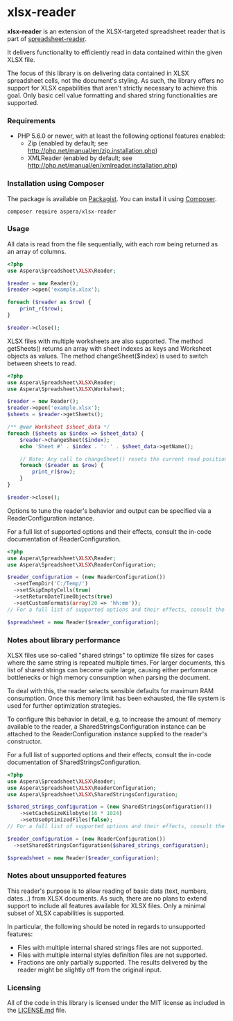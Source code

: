# xlsx-reader

__xlsx-reader__ is an extension of the XLSX-targeted spreadsheet reader that is part of [spreadsheet-reader](https://github.com/nuovo/spreadsheet-reader). 

It delivers functionality to efficiently read in data contained within the given XLSX file.

The focus of this library is on delivering data contained in XLSX spreadsheet cells, not the document's styling.
As such, the library offers no support for XLSX capabilities that aren't strictly necessary to achieve this goal.
Only basic cell value formatting and shared string functionalities are supported.

### Requirements
*  PHP 5.6.0 or newer, with at least the following optional features enabled:
    *  Zip (enabled by default; see <http://php.net/manual/en/zip.installation.php>)
    *  XMLReader (enabled by default; see <http://php.net/manual/en/xmlreader.installation.php>)

### Installation using Composer
The package is available on [Packagist](https://packagist.org/packages/aspera/xlsx-reader).
You can install it using [Composer](https://getcomposer.org/).

```
composer require aspera/xlsx-reader
```

### Usage

All data is read from the file sequentially, with each row being returned as an array of columns.

```php
<?php
use Aspera\Spreadsheet\XLSX\Reader;

$reader = new Reader();
$reader->open('example.xlsx');

foreach ($reader as $row) {
    print_r($row);
}

$reader->close();
```

XLSX files with multiple worksheets are also supported.
The method getSheets() returns an array with sheet indexes as keys and Worksheet objects as values.
The method changeSheet($index) is used to switch between sheets to read.

```php
<?php
use Aspera\Spreadsheet\XLSX\Reader;
use Aspera\Spreadsheet\XLSX\Worksheet;

$reader = new Reader();
$reader->open('example.xlsx');
$sheets = $reader->getSheets();

/** @var Worksheet $sheet_data */
foreach ($sheets as $index => $sheet_data) {
    $reader->changeSheet($index);
    echo 'Sheet #' . $index . ': ' . $sheet_data->getName();

    // Note: Any call to changeSheet() resets the current read position to the beginning of the selected sheet.
    foreach ($reader as $row) {
        print_r($row);
    }
}

$reader->close();
```

Options to tune the reader's behavior and output can be specified via a ReaderConfiguration instance.

For a full list of supported options and their effects, consult the in-code documentation of ReaderConfiguration.

```php
<?php
use Aspera\Spreadsheet\XLSX\Reader;
use Aspera\Spreadsheet\XLSX\ReaderConfiguration;

$reader_configuration = (new ReaderConfiguration())
  ->setTempDir('C:/Temp/')
  ->setSkipEmptyCells(true)
  ->setReturnDateTimeObjects(true)
  ->setCustomFormats(array(20 => 'hh:mm'));
// For a full list of supported options and their effects, consult the in-code documentation of ReaderConfiguration.

$spreadsheet = new Reader($reader_configuration);
```

### Notes about library performance
XLSX files use so-called "shared strings" to optimize file sizes for cases where the same string is repeated multiple times.
For larger documents, this list of shared strings can become quite large, causing either performance bottlenecks or
high memory consumption when parsing the document.

To deal with this, the reader selects sensible defaults for maximum RAM consumption. Once this memory limit has been
exhausted, the file system is used for further optimization strategies.

To configure this behavior in detail, e.g. to increase the amount of memory available to the reader, a SharedStringsConfiguration
instance can be attached to the ReaderConfiguration instance supplied to the reader's constructor.

For a full list of supported options and their effects, consult the in-code documentation of SharedStringsConfiguration.

```php
<?php
use Aspera\Spreadsheet\XLSX\Reader;
use Aspera\Spreadsheet\XLSX\ReaderConfiguration;
use Aspera\Spreadsheet\XLSX\SharedStringsConfiguration;

$shared_strings_configuration = (new SharedStringsConfiguration())
    ->setCacheSizeKilobyte(16 * 1024)
    ->setUseOptimizedFiles(false);
// For a full list of supported options and their effects, consult the in-code documentation of SharedStringsConfiguration.

$reader_configuration = (new ReaderConfiguration())
  ->setSharedStringsConfiguration($shared_strings_configuration);

$spreadsheet = new Reader($reader_configuration);
```

### Notes about unsupported features
This reader's purpose is to allow reading of basic data (text, numbers, dates...) from XLSX documents. As such,
there are no plans to extend support to include all features available for XLSX files. Only a minimal
subset of XLSX capabilities is supported.

In particular, the following should be noted in regards to unsupported features:
- Files with multiple internal shared strings files are not supported.
- Files with multiple internal styles definition files are not supported.
- Fractions are only partially supported. The results delivered by the reader might be slightly off from the original input.

### Licensing
All of the code in this library is licensed under the MIT license as included in the [LICENSE.md](LICENSE.md) file.